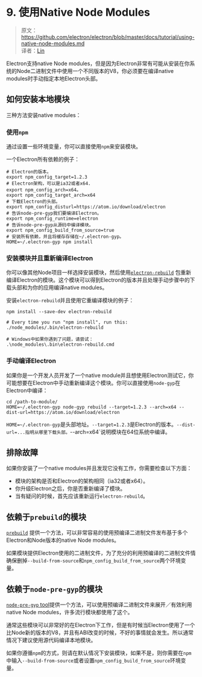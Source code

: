 <h1 id="using-native-node-modules"> 9. 使用Native Node Modules</h1>

> 原文：https://github.com/electron/electron/blob/master/docs/tutorial/using-native-node-modules.md   
译者：[Lin](https://github.com/ShmilyLin)

Electron支持native Node modules，但是因为Electron非常有可能从安装在你系统的Node二进制文件中使用一个不同版本的V8，你必须要在编译native modules时手动指定本地Electron头部。

<h2 id="how-to-install-native-modules">如何安装本地模块</h2>

三种方法安装native modules：

<h3 id="using-npm">使用<code>npm</code></h3>

通过设置一些环境变量，你可以直接使用`npm`来安装模块。

一个Electron所有依赖的例子：

    # Electron的版本。
    export npm_config_target=1.2.3
    # Electron架构，可以是ia32或者x64.
    export npm_config_arch=x64。
    export npm_config_target_arch=x64
    # 下载Electron的头部。
    export npm_config_disturl=https://atom.io/download/electron
    # 告诉node-pre-gyp我们要编译Electron。
    export npm_config_runtime=electron
    # 告诉node-pre-gyp从源码中编译模块。
    export npm_config_build_from_source=true
    # 安装所有依赖，并且将缓存存储在~/.electron-gyp。
    HOME=~/.electron-gyp npm install

<h3 id="installing-modules-and-rebuilding-for-electron">安装模块并且重新编译Electron</h3>

你可以像其他Node项目一样选择安装模块，然后使用[`electron-rebuild`](https://github.com/paulcbetts/electron-rebuild) 包重新编译Electron的模块。这个模块可以得到Electron的版本并且处理手动步骤中的下载头部和为你的应用编译native modules。

安装`electron-rebuild`并且使用它重编译模块的例子：

    npm install --save-dev electron-rebuild

    # Every time you run "npm install", run this:
    ./node_modules/.bin/electron-rebuild

    # Windows中如果你遇到了问题，请尝试：
    .\node_modules\.bin\electron-rebuild.cmd

<h3 id="manually-building-for-electron">手动编译Electron</h3>

如果你是一个开发人员开发了一个native module并且想使用Electron测试它，你可能想要在Electron中手动重新编译这个模块。你可以直接使用`node-gyp`在Electron中编译：

    cd /path-to-module/
    HOME=~/.electron-gyp node-gyp rebuild --target=1.2.3 --arch=x64 --dist-url=https://atom.io/download/electron

`HOME=~/.electron-gyp`是头部地址。`--target=1.2.3`是Electron的版本。`--dist-url=...指明从哪里下载头部。`--arch=x64`说明模块在64位系统中编译。

<h2 id="troubleshooting">排除故障</h2>

如果你安装了一个native modules并且发现它没有工作，你需要检查以下方面：

 * 模块的架构是否和Electron的架构相同（ia32或者x64）。
 * 你升级Electron之后，你是否重新编译了模块。
 * 当有疑问的时候，首先应该重新运行`electron-rebuild`。

<h2 id="modules-that-rely-on-prebuild">依赖于<code>prebuild</code>的模块</h2>

[`prebuild`](https://github.com/mafintosh/prebuild) 提供一个方法，可以非常容易的使用预编译二进制文件发布基于多个Electron和Node版本的native Node modules。

如果模块提供Electron使用的二进制文件，为了充分的利用预编译的二进制文件情确保删掉`--build-from-source`和`npm_config_build_from_source`两个环境变量。

<h2 id="modules-that-rely-on-node-pre-gyp">依赖于<code>node-pre-gyp</code>的模块</h2>

[`node-pre-gyp` tool](https://github.com/mapbox/node-pre-gyp)提供一个方法，可以使用预编译二进制文件来展开／有效利用native Node modules，许多流行模块都使用了这个。

通常这些模块可以非常好的在Electron下工作，但是有时候当Electron使用了一个比Node新的版本的V8，并且有ABI改变的时候，不好的事情就会发生。所以通常情况下建议使用源代码编译本地模块。

如果你遵循`npm`的方式，则请在默认情况下安装模块，如果不是，则你需要在`npm`中输入`--build-from-source`或者设置`npm_config_build_from_source`环境变量。